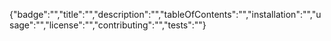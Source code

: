 {"badge":"","title":"","description":"","tableOfContents":"","installation":"","usage":"","license":"","contributing":"","tests":""}